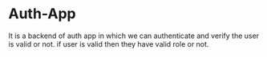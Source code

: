 # Auth-App
It is a backend of auth app in which we can authenticate and verify the user is valid or not. if user is valid then they have valid role or not.
